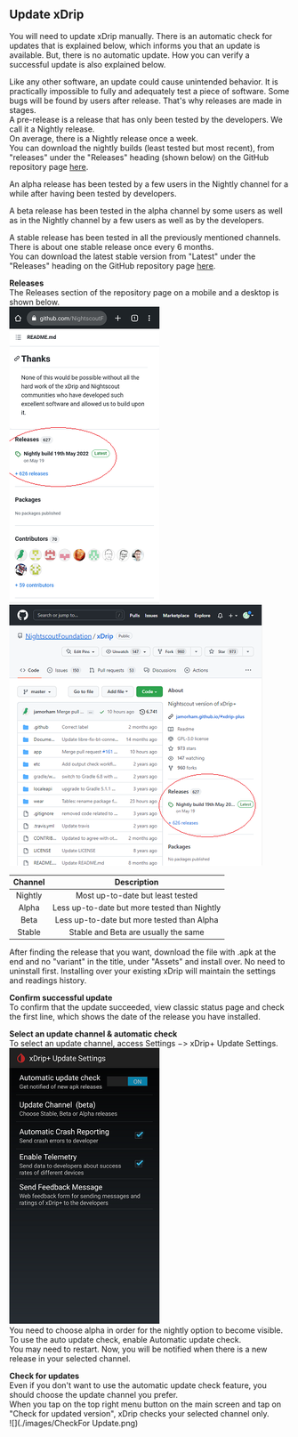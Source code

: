 ## Update xDrip  

You will need to update xDrip manually.  There is an automatic check for updates that is explained below, which informs you that an update is available.  But, there is no automatic update.  How you can verify a successful update is also explained below.  
  
  
Like any other software, an update could cause unintended behavior.  It is practically impossible to fully and adequately test a piece of software.  Some bugs will be found by users after release.  That's why releases are made in stages.  
A pre-release is a release that has only been tested by the developers.  We call it a Nightly release.  
On average, there is a Nightly release once a week.  
You can download the nightly builds (least tested but most recent), from "releases" under the "Releases" heading (shown below) on the GitHub repository page [here](https://github.com/NightscoutFoundation/xDrip/).  

An alpha release has been tested by a few users in the Nightly channel for a while after having been tested by developers.  
  
A beta release has been tested in the alpha channel by some users as well as in the Nightly channel by a few users as well as by the developers.  

A stable release has been tested in all the previously mentioned channels. There is about one stable release once every 6 months.  
You can download the latest stable version from "Latest" under the "Releases" heading on the GitHub repository page [here](https://github.com/NightscoutFoundation/xDrip/).  
  
**Releases**    
The Releases section of the repository page on a mobile and a desktop is shown below.  
![](./images/Releases_mobile.png)  
![](./images/Releases.png)  
    
  
| Channel | Description | 
|:--------------:|:-----------:|  
| Nightly        | Most up-to-date but least tested |  
| Alpha          | Less up-to-date but more tested than Nightly | 
| Beta           | Less up-to-date but more tested than Alpha  |  
| Stable         | Stable and Beta are usually the same |  
  
After finding the release that you want, download the file with .apk at the end and no "variant" in the title, under "Assets" and install over.  No need to uninstall first.  Installing over your existing xDrip will maintain the settings and readings history.  
  
**Confirm successful update**  
To confirm that the update succeeded, view classic status page and check the first line, which shows the date of the release you have installed.  
  
**Select an update channel & automatic check**  
To select an update channel, access Settings &#8722;> xDrip+ Update Settings.  
![](./images/auto_update.png)  
You need to choose alpha in order for the nightly option to become visible.  
To use the auto update check, enable Automatic update check.  
You may need to restart.  Now, you will be notified when there is a new release in your selected channel.  
  
**Check for updates**  
Even if you don't want to use the automatic update check feature, you should choose the update channel you prefer.  
When you tap on the top right menu button on the main screen and tap on "Check for updated version", xDrip checks your selected channel only.  
![](./images/CheckFor Update.png)  
